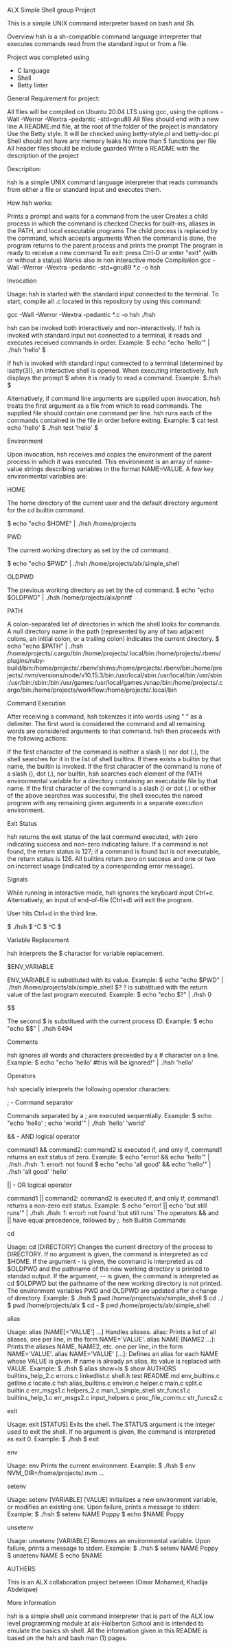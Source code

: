ALX Simple Shell group Project

This is a simple UNIX command interpreter based on bash and Sh.

Overview
hsh is a sh-compatible command language interpreter that executes commands read from the standard input or from a file.

Project was completed using
- C language
- Shell
- Betty linter

General Requirement for project:

All files will be compiled on Ubuntu 20.04 LTS using gcc, using the options -Wall -Werror -Wextra -pedantic -std=gnu89
All files should end with a new line
A README.md file, at the root of the folder of the project is mandatory
Use the Betty style. It will be checked using betty-style.pl and betty-doc.pl
Shell should not have any memory leaks
No more than 5 functions per file
All header files should be include guarded
Write a README with the description of the project

Description:

hsh is a simple UNIX command language interpreter that reads commands from either a file or standard input and executes them.

How hsh works:

Prints a prompt and waits for a command from the user
Creates a child process in which the command is checked
Checks for built-ins, aliases in the PATH, and local executable programs
The child process is replaced by the command, which accepts arguments
When the command is done, the program returns to the parent process and prints the prompt
The program is ready to receive a new command
To exit: press Ctrl-D or enter "exit" (with or without a status)
Works also in non interactive mode
Compilation
gcc -Wall -Werror -Wextra -pedantic -std=gnu89 *.c -o hsh

Invocation

Usage: hsh  is started with the standard input connected to the terminal. To start, compile all .c located in this repository by using this command:

gcc -Wall -Werror -Wextra -pedantic *.c -o hsh
./hsh

hsh can be invoked both interactively and non-interactively. If hsh is invoked with standard input not connected to a terminal, it reads and executes received commands in order.
Example:
$ echo "echo 'hello'" | ./hsh
'hello'
$

If hsh is invoked with standard input connected to a terminal (determined by isatty(3)), an interactive shell is opened. When executing interactively, hsh displays the prompt $  when it is ready to read a command.
Example:
$./hsh
$

Alternatively, if command line arguments are supplied upon invocation, hsh treats the first argument as a file from which to read commands. The supplied file should contain one command per line. hsh runs each of the commands contained in the file in order before exiting.
Example:
$ cat test
echo 'hello'
$ ./hsh test
'hello'
$

Environment

Upon invocation, hsh receives and copies the environment of the parent process in which it was executed. This environment is an array of name-value strings describing variables in the format NAME=VALUE. A few key environmental variables are:

HOME

The home directory of the current user and the default directory argument for the cd builtin command.

$ echo "echo $HOME" | ./hsh
/home/projects

PWD

The current working directory as set by the cd command.

$ echo "echo $PWD" | ./hsh
/home/projects/alx/simple_shell

OLDPWD

The previous working directory as set by the cd command.
$ echo "echo $OLDPWD" | ./hsh
/home/projects/alx/printf

PATH

A colon-separated list of directories in which the shell looks for commands. A null directory name in the path (represented by any of two adjacent colons, an initial colon, or a trailing colon) indicates the current directory.
$ echo "echo $PATH" | ./hsh
/home/projects/.cargo/bin:/home/projects/.local/bin:/home/projects/.rbenv/plugins/ruby-build/bin:/home/projects/.rbenv/shims:/home/projects/.rbenv/bin:/home/projects/.nvm/versions/node/v10.15.3/bin:/usr/local/sbin:/usr/local/bin:/usr/sbin:/usr/bin:/sbin:/bin:/usr/games:/usr/local/games:/snap/bin:/home/projects/.cargo/bin:/home/projects/workflow:/home/projects/.local/bin

Command Execution

After receiving a command, hsh tokenizes it into words using " " as a delimiter. The first word is considered the command and all remaining words are considered arguments to that command. hsh then proceeds with the following actions:

If the first character of the command is neither a slash (\) nor dot (.), the shell searches for it in the list of shell builtins. If there exists a builtin by that name, the builtin is invoked.
If the first character of the command is none of a slash (\), dot (.), nor builtin, hsh searches each element of the PATH environmental variable for a directory containing an executable file by that name.
If the first character of the command is a slash (\) or dot (.) or either of the above searches was successful, the shell executes the named program with any remaining given arguments in a separate execution environment.

Exit Status

hsh returns the exit status of the last command executed, with zero indicating success and non-zero indicating failure.
If a command is not found, the return status is 127; if a command is found but is not executable, the return status is 126.
All builtins return zero on success and one or two on incorrect usage (indicated by a corresponding error message).

Signals


While running in interactive mode, hsh ignores the keyboard input Ctrl+c. Alternatively, an input of end-of-file (Ctrl+d) will exit the program.

User hits Ctrl+d in the third line.

$ ./hsh
$ ^C
$ ^C
$

Variable Replacement

hsh interprets the $ character for variable replacement.

$ENV_VARIABLE

ENV_VARIABLE is substituted with its value.
Example:
$ echo "echo $PWD" | ./hsh
/home/projects/alx/simple_shell
$?
? is substitued with the return value of the last program executed.
Example:
$ echo "echo $?" | ./hsh
0

$$

The second $ is substitued with the current process ID.
Example:
$ echo "echo $$" | ./hsh
6494

Comments

hsh ignores all words and characters preceeded by a # character on a line.
Example:
$ echo "echo 'hello' #this will be ignored!" | ./hsh
'hello'

Operators

hsh specially interprets the following operator characters:

; - Command separator

Commands separated by a ; are executed sequentially.
Example:
$ echo "echo 'hello' ; echo 'world'" | ./hsh
'hello'
'world'

&& - AND logical operator

command1 && command2: command2 is executed if, and only if, command1 returns an exit status of zero.
Example:
$ echo "error! && echo 'hello'" | ./hsh
./hsh: 1: error!: not found
$ echo "echo 'all good' && echo 'hello'" | ./hsh
'all good'
'hello'

|| - OR logical operator

command1 || command2: command2 is executed if, and only if, command1 returns a non-zero exit status.
Example:
$ echo "error! || echo 'but still runs'" | ./hsh
./hsh: 1: error!: not found
'but still runs'
The operators && and || have equal precedence, followed by ;.
hsh Builtin Commands

cd

Usage: cd [DIRECTORY]
Changes the current directory of the process to DIRECTORY.
If no argument is given, the command is interpreted as cd $HOME.
If the argument - is given, the command is interpreted as cd $OLDPWD and the pathname of the new working directory is printed to standad output.
If the argument, -- is given, the command is interpreted as cd $OLDPWD but the pathname of the new working directory is not printed.
The environment variables PWD and OLDPWD are updated after a change of directory.
Example:
$ ./hsh
$ pwd
/home/projects/alx/simple_shell
$ cd ../
$ pwd
/home/projects/alx
$ cd -
$ pwd
/home/projects/alx/simple_shell

alias

Usage: alias [NAME[='VALUE'] ...]
Handles aliases.
alias: Prints a list of all aliases, one per line, in the form NAME='VALUE'.
alias NAME [NAME2 ...]: Prints the aliases NAME, NAME2, etc. one per line, in the form NAME='VALUE'.
alias NAME='VALUE' [...]: Defines an alias for each NAME whose VALUE is given. If name is already an alias, its value is replaced with VALUE.
Example:
$ ./hsh
$ alias show=ls
$ show
AUTHORS            builtins_help_2.c  errors.c         linkedlist.c        shell.h       test
README.md          env_builtins.c     getline.c        locate.c            hsh
alias_builtins.c   environ.c          helper.c         main.c              split.c
builtin.c          err_msgs1.c        helpers_2.c      man_1_simple_shell  str_funcs1.c
builtins_help_1.c  err_msgs2.c        input_helpers.c  proc_file_comm.c    str_funcs2.c

exit

Usage: exit [STATUS]
Exits the shell.
The STATUS argument is the integer used to exit the shell.
If no argument is given, the command is interpreted as exit 0.
Example:
$ ./hsh
$ exit

env

Usage: env
Prints the current environment.
Example:
$ ./hsh
$ env
NVM_DIR=/home/projects/.nvm
...

setenv

Usage: setenv [VARIABLE] [VALUE]
Initializes a new environment variable, or modifies an existing one.
Upon failure, prints a message to stderr.
Example:
$ ./hsh
$ setenv NAME Poppy
$ echo $NAME
Poppy

unsetenv

Usage: unsetenv [VARIABLE]
Removes an environmental variable.
Upon failure, prints a message to stderr.
Example:
$ ./hsh
$ setenv NAME Poppy
$ unsetenv NAME
$ echo $NAME


AUTHERS

This is an ALX collaboration project between (Omar Mohamed, Khadija Abdelqwe)

More information

hsh is a simple shell unix command interpreter that is part of the ALX low level programming module at alx-Holberton School and is intended to emulate the basics sh shell. All the information given in this README is based on the hsh and bash man (1) pages.
